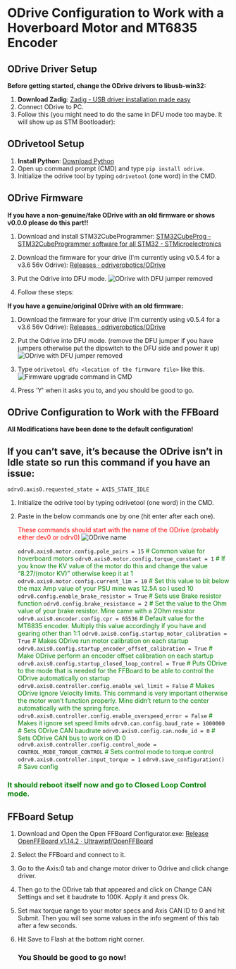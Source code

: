 # ODrive Configuration to Work with a Hoverboard Motor and MT6835 Encoder

## ODrive Driver Setup

**Before getting started, change the ODrive drivers to libusb-win32:**

1. **Download Zadig**: [Zadig - USB driver installation made easy](https://zadig.akeo.ie/)
2. Connect ODrive to PC.
3. Follow this (you might need to do the same in DFU mode too maybe. It will show up as STM Bootloader):


## ODrivetool Setup

1. **Install Python**: [Download Python](https://www.python.org/)
2. Open up command prompt (CMD) and type `pip install odrive`.
3. Initialize the odrive tool by typing `odrivetool` (one word) in the CMD.

## ODrive Firmware

**If you have a non-genuine/fake ODrive with an old firmware or shows v0.0.0 please do this part!!**

1. Download and install STM32CubeProgrammer: [STM32CubeProg - STM32CubeProgrammer software for all STM32 - STMicroelectronics](https://www.st.com/en/development-tools/stm32cubeprog.html)
2. Download the firmware for your drive (I'm currently using v0.5.4 for a v3.6 56v Odrive): [Releases · odriverobotics/ODrive](https://github.com/odriverobotics/ODrive/releases)
3. Put the Odrive into DFU mode.
![ODrive with DFU jumper removed](https://drive.google.com/uc?export=view&id=1msPYKlTC1R43lDNciWIuL_1Wxdf8BIfr)

5. Follow these steps:


**If you have a genuine/original ODrive with an old firmware:**





1. Download the firmware for your drive (I'm currently using v0.5.4 for a v3.6 56v Odrive): [Releases · odriverobotics/ODrive](https://github.com/odriverobotics/ODrive/releases)
2. Put the Odrive into DFU mode. (remove the DFU jumper if you have jumpers otherwise put the dipswitch to the DFU side and power it up) 
![ODrive with DFU jumper removed](https://drive.google.com/uc?export=view&id=1msPYKlTC1R43lDNciWIuL_1Wxdf8BIfr)

4. Type `odrivetool dfu <location of the firmware file>` like this.
![Firmware upgrade command in CMD](https://drive.google.com/uc?export=view&id=1LU9gIeqIuxuMa5HkpPPRF_KPGTUB-RTs)

5. Press 'Y' when it asks you to, and you should be good to go.

## ODrive Configuration to Work with the FFBoard

**All Modifications have been done to the default configuration!**


## If you can’t save, it’s because the ODrive isn’t in Idle state so run this command if you have an issue:

`odrv0.axis0.requested_state = AXIS_STATE_IDLE`

1. Initialize the odrive tool by typing odrivetool (one word) in the CMD.
2. Paste in the below commands one by one (hit enter after each one).

    <span style="color:red;">These commands should start with the name of the ODrive (probably either dev0 or odrv0)</span>
    ![ODrive name](https://drive.google.com/uc?export=view&id=1HX4Ykw-8kYCfg2bMHWP10pyirMOALUgM)



    `odrv0.axis0.motor.config.pole_pairs = 15`  <span style="color:green;"># Common value for hoverboard motors</span>
    `odrv0.axis0.motor.config.torque_constant = 1`  <span style="color:green;"># If you know the KV value of the motor do this and change the value “8.27/(motor KV)” otherwise keep it at 1</span>
    `odrv0.axis0.motor.config.current_lim = 10`  <span style="color:green;"># Set this value to bit below the max Amp value of your PSU mine was 12.5A so I used 10</span>
    `odrv0.config.enable_brake_resistor = True`  <span style="color:green;"># Sets use Brake resistor function</span>
    `odrv0.config.brake_resistance = 2`  <span style="color:green;"># Set the value to the Ohm value of your brake resistor. Mine came with a 2Ohm resistor</span>
    `odrv0.axis0.encoder.config.cpr = 65536`  <span style="color:green;"># Default value for the MT6835 encoder. Multiply this value accordingly if you have and gearing other than 1:1</span>
    `odrv0.axis0.config.startup_motor_calibration = True`  <span style="color:green;"># Makes ODrive run motor calibration on each startup</span>
    `odrv0.axis0.config.startup_encoder_offset_calibration = True`  <span style="color:green;"># Make ODrive perform an encoder offset calibration on each startup</span>
    `odrv0.axis0.config.startup_closed_loop_control = True`  <span style="color:green;"># Puts ODrive to the mode that is needed for the FFBoard to be able to control the ODrive automatically on startup</span>
    `odrv0.axis0.controller.config.enable_vel_limit = False`  <span style="color:green;"># Makes ODrive ignore Velocity limits. This command is very important otherwise the motor won’t function properly. Mine didn’t return to the center automatically with the spring force.</span>
    `odrv0.axis0.controller.config.enable_overspeed_error = False`  <span style="color:green;"># Makes it ignore set speed limits</span>
    `odrv0.can.config.baud_rate = 1000000`  <span style="color:green;"># Sets ODrive CAN baudrate</span>
    `odrv0.axis0.config.can.node_id = 0`  <span style="color:green;"># Sets ODrive CAN bus to work on ID 0</span>
    `odrv0.axis0.controller.config.control_mode = CONTROL_MODE_TORQUE_CONTROL`  <span style="color:green;"># Sets control mode to torque control</span>
    `odrv0.axis0.controller.input_torque = 1`
    `odrv0.save_configuration()`  <span style="color:green;"># Save config</span>

 ### <span style="color:green;">It should reboot itself now and go to Closed Loop Control mode.</span>

 ## FFBoard Setup

1. Download and Open the Open FFBoard Configurator.exe: [Release OpenFFBoard v1.14.2 · Ultrawipf/OpenFFBoard](https://github.com/Ultrawipf/OpenFFBoard/releases/tag/v1.14.2) 
2. Select the FFBoard and connect to it.
3. Go to the Axis:0 tab and change motor driver to Odrive and click change driver.
4. Then go to the ODrive tab that appeared and click on Change CAN Settings and set it baudrate to 100K. Apply it and press Ok.
5. Set max torque range to your motor specs and Axis CAN ID to 0 and hit Submit. Then you will see some values in the info segment of this tab after a few seconds.
6. Hit Save to Flash at the bottom right corner.

    ### You Should be good to go now!



